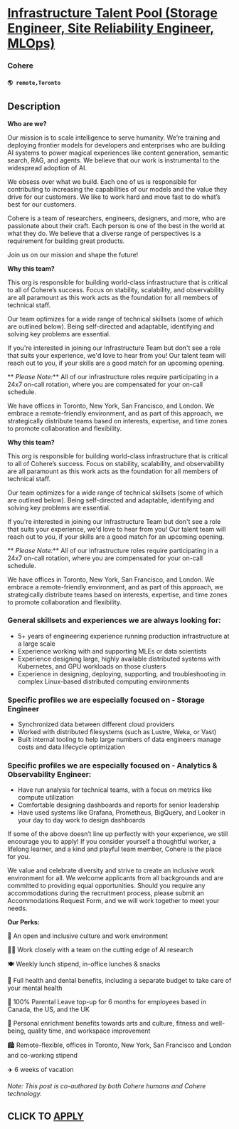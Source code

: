 # [Infrastructure Talent Pool (Storage Engineer, Site Reliability Engineer, MLOps)](https://www.remotewlb.com/apply/infrastructure-talent-pool-storage-engineer-site-reliability-engineer-mlops)  
### Cohere  
#### `🌎 remote,Toronto`  

## Description

 **Who are we?**

Our mission is to scale intelligence to serve humanity. We’re training and deploying frontier models for developers and enterprises who are building AI systems to power magical experiences like content generation, semantic search, RAG, and agents. We believe that our work is instrumental to the widespread adoption of AI.

  

We obsess over what we build. Each one of us is responsible for contributing to increasing the capabilities of our models and the value they drive for our customers. We like to work hard and move fast to do what’s best for our customers.

  

Cohere is a team of researchers, engineers, designers, and more, who are passionate about their craft. Each person is one of the best in the world at what they do. We believe that a diverse range of perspectives is a requirement for building great products.

  

Join us on our mission and shape the future!

  

 **Why this team?**

This org is responsible for building world-class infrastructure that is critical to all of Cohere’s success. Focus on stability, scalability, and observability are all paramount as this work acts as the foundation for all members of technical staff.

  

Our team optimizes for a wide range of technical skillsets (some of which are outlined below). Being self-directed and adaptable, identifying and solving key problems are essential.

  

If you're interested in joining our Infrastructure Team but don't see a role that suits your experience, we'd love to hear from you! Our talent team will reach out to you, if your skills are a good match for an upcoming opening.

  

 ** _Please Note:_** All of our infrastructure roles require participating in a 24x7 on-call rotation, where you are compensated for your on-call schedule.

  

We have offices in Toronto, New York, San Francisco, and London. We embrace a remote-friendly environment, and as part of this approach, we strategically distribute teams based on interests, expertise, and time zones to promote collaboration and flexibility.

  

 **Why this team?**

This org is responsible for building world-class infrastructure that is critical to all of Cohere’s success. Focus on stability, scalability, and observability are all paramount as this work acts as the foundation for all members of technical staff.

  

Our team optimizes for a wide range of technical skillsets (some of which are outlined below). Being self-directed and adaptable, identifying and solving key problems are essential.

  

If you're interested in joining our Infrastructure Team but don't see a role that suits your experience, we'd love to hear from you! Our talent team will reach out to you, if your skills are a good match for an upcoming opening.

  

 ** _Please Note:_** All of our infrastructure roles require participating in a 24x7 on-call rotation, where you are compensated for your on-call schedule.

  

We have offices in Toronto, New York, San Francisco, and London. We embrace a remote-friendly environment, and as part of this approach, we strategically distribute teams based on interests, expertise, and time zones to promote collaboration and flexibility.

  

### General skillsets and experiences we are always looking for:

* 5+ years of engineering experience running production infrastructure at a large scale
* Experience working with and supporting MLEs or data scientists
* Experience designing large, highly available distributed systems with Kubernetes, and GPU workloads on those clusters
* Experience in designing, deploying, supporting, and troubleshooting in complex Linux-based distributed computing environments

  

### Specific profiles we are especially focused on - Storage Engineer

* Synchronized data between different cloud providers
* Worked with distributed filesystems (such as Lustre, Weka, or Vast)
* Built internal tooling to help large numbers of data engineers manage costs and data lifecycle optimization

  

### Specific profiles we are especially focused on - Analytics & Observability Engineer:

* Have run analysis for technical teams, with a focus on metrics like compute utilization
* Comfortable designing dashboards and reports for senior leadership
* Have used systems like Grafana, Prometheus, BigQuery, and Looker in your day to day work to design dashboards

  

If some of the above doesn’t line up perfectly with your experience, we still encourage you to apply! If you consider yourself a thoughtful worker, a lifelong learner, and a kind and playful team member, Cohere is the place for you.

  

We value and celebrate diversity and strive to create an inclusive work environment for all. We welcome applicants from all backgrounds and are committed to providing equal opportunities. Should you require any accommodations during the recruitment process, please submit an Accommodations Request Form, and we will work together to meet your needs.

  

 **Our Perks:**

🤝 An open and inclusive culture and work environment

🧑‍💻 Work closely with a team on the cutting edge of AI research

🍽 Weekly lunch stipend, in-office lunches & snacks

🦷 Full health and dental benefits, including a separate budget to take care of your mental health

🐣 100% Parental Leave top-up for 6 months for employees based in Canada, the US, and the UK

🎨 Personal enrichment benefits towards arts and culture, fitness and well-being, quality time, and workspace improvement

🏙 Remote-flexible, offices in Toronto, New York, San Francisco and London and co-working stipend

✈️ 6 weeks of vacation

  

 _Note: This post is co-authored by both Cohere humans and Cohere technology._

  
## CLICK TO [APPLY](https://www.remotewlb.com/apply/infrastructure-talent-pool-storage-engineer-site-reliability-engineer-mlops)

